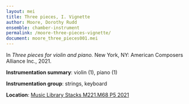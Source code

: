 ```yaml
---
layout: mei
title: Three pieces, I. Vignette
author: Moore, Dorothy Rudd
ensemble: chamber-instrument
permalink: /moore-three-pieces-vignette/
document: moore_three_pieces001.mei
---
```


In *Three pieces for violin and piano.* New York, NY: American Composers Alliance Inc., 2021.

**Instrumentation summary**: violin (1), piano (1)

**Instrumentation group**: strings, keyboard

**Location**: <a href="https://tufts.primo.exlibrisgroup.com/permalink/01TUN_INST/1kc9gia/alma991018728136303851" target="_blank">Music Library Stacks M221.M68 P5 2021</a>
